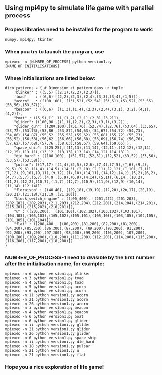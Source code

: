 ## Using mpi4py to simulate life game with parallel process

### Propres libraries need to be installed for the program to work:
    numpy, mpi4py, tkinter

### When you try to launch the program, use
    mpiexec -n [NUMBER_OF_PROCESS] python version1.py [NAME_OF_INITIALISATIONS]

### Where initialisations are listed below:
    dico_patterns = { # Dimension et pattern dans un tuple
        'blinker' : ((5,5),[(2,1),(2,2),(2,3)]),
        'toad'    : ((6,6),[(2,2),(2,3),(2,4),(3,3),(3,4),(3,5)]),
        "acorn"   : ((100,100), [(51,52),(52,54),(53,51),(53,52),(53,55),(53,56),(53,57)]),
        "beacon"  : ((6,6), [(1,3),(1,4),(2,3),(2,4),(3,1),(3,2),(4,1),(4,2)]),
        "boat" : ((5,5),[(1,1),(1,2),(2,1),(2,3),(3,2)]),
        "glider": ((100,90),[(1,1),(2,2),(2,3),(3,1),(3,2)]),
        "glider_gun": ((200,100),[(51,76),(52,74),(52,76),(53,64),(53,65),(53,72),(53,73),(53,86),(53,87),(54,63),(54,67),(54,72),(54,73),(54,86),(54,87),(55,52),(55,53),(55,62),(55,68),(55,72),(55,73),(56,52),(56,53),(56,62),(56,66),(56,68),(56,69),(56,74),(56,76),(57,62),(57,68),(57,76),(58,63),(58,67),(59,64),(59,65)]),
        "space_ship": ((25,25),[(11,13),(11,14),(12,11),(12,12),(12,14),(12,15),(13,11),(13,12),(13,13),(13,14),(14,12),(14,13)]),
        "die_hard" : ((100,100), [(51,57),(52,51),(52,52),(53,52),(53,56),(53,57),(53,58)]),
        "pulsar": ((17,17),[(2,4),(2,5),(2,6),(7,4),(7,5),(7,6),(9,4),(9,5),(9,6),(14,4),(14,5),(14,6),(2,10),(2,11),(2,12),(7,10),(7,11),(7,12),(9,10),(9,11),(9,12),(14,10),(14,11),(14,12),(4,2),(5,2),(6,2),(4,7),(5,7),(6,7),(4,9),(5,9),(6,9),(4,14),(5,14),(6,14),(10,2),(11,2),(12,2),(10,7),(11,7),(12,7),(10,9),(11,9),(12,9),(10,14),(11,14),(12,14)]),
        "floraison" : ((40,40), [(19,18),(19,19),(19,20),(20,17),(20,19),(20,21),(21,18),(21,19),(21,20)]),
        "block_switch_engine" : ((400,400), [(201,202),(201,203),(202,202),(202,203),(211,203),(212,204),(212,202),(214,204),(214,201),(215,201),(215,202),(216,201)]),
        "u" : ((200,200), [(101,101),(102,102),(103,102),(103,101),(104,103),(105,103),(105,102),(105,101),(105,105),(103,105),(102,105),(101,105),(101,104)]),
        "flat" : ((200,400), [(80,200),(81,200),(82,200),(83,200),(84,200),(85,200),(86,200),(87,200), (89,200),(90,200),(91,200),(92,200),(93,200),(97,200),(98,200),(99,200),(106,200),(107,200),(108,200),(109,200),(110,200),(111,200),(112,200),(114,200),(115,200),(116,200),(117,200),(118,200)])
    }

### NUMBER_OF_PROCESS-1 need to divisible by the first number after the initialisation name, for example:

    mpiexec -n 6 python version1.py blinker
    mpiexec -n 3 python version1.py toad
    mpiexec -n 4 python version1.py toad
    mpiexec -n 5 python version1.py acorn
    mpiexec -n 6 python version1.py acorn
    mpiexec -n 11 python version1.py acorn
    mpiexec -n 21 python version1.py acorn
    mpiexec -n 26 python version1.py acorn
    mpiexec -n 3 python version1.py beacon
    mpiexec -n 4 python version1.py beacon
    mpiexec -n 6 python version1.py boat
    mpiexec -n 6 python version1.py glider
    mpiexec -n 11 python version1.py glider
    mpiexec -n 21 python version1.py glider
    mpiexec -n 26 python version1.py glider
    mpiexec -n 6 python version1.py space_ship
    mpiexec -n 11 python version1.py die_hard
    mpiexec -n 18 python version1.py pulsar
    mpiexec -n 21 python version1.py u
    mpiexec -n 21 python version1.py flat
    
### Hope you a nice exploration of life game!
